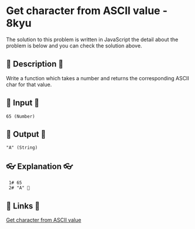 # Get character from ASCII value - 8kyu

The solution to this problem is written in JavaScript the detail about the problem is below and you can check the solution above.

## 💬 Description 💬

Write a function which takes a number and returns the corresponding ASCII char for that value.

## 🥚 Input 🥚

```
65 (Number)
```

## 🐣 Output 🐣

```
"A" (String)
```

## 👓 Explanation 👓

```
 1# 65
 2# "A" 🎉
```

## 🔗 Links 🔗

[Get character from ASCII value](https://www.codewars.com/kata/55ad04714f0b468e8200001c)
